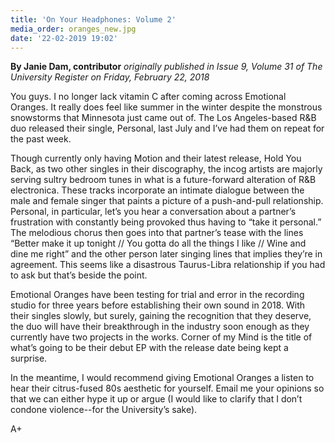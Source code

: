 ```yaml
---
title: 'On Your Headphones: Volume 2'
media_order: oranges_new.jpg
date: '22-02-2019 19:02'
---
```


**By Janie Dam, contributor** _originally published in Issue 9, Volume 31 of The University Register on Friday, February 22, 2018_

You guys. I no longer lack vitamin C after coming across Emotional Oranges. It really does feel like summer in the winter despite the monstrous snowstorms that Minnesota just came out of. The Los Angeles-based R&B duo released their single, Personal, last July and I’ve had them on repeat for the past week. 

Though currently only having Motion and their latest release, Hold You Back, as two other singles in their discography, the incog artists are majorly serving sultry bedroom tunes in what is a future-forward alteration of R&B electronica. These tracks incorporate an intimate dialogue between the male and female singer that paints a picture of a push-and-pull relationship. Personal, in particular, let’s you hear a conversation about a partner’s frustration with constantly being provoked thus having to “take it personal.” The melodious chorus then goes into that partner’s tease with the lines “Better make it up tonight // You gotta do all the things I like // Wine and dine me right” and the other person later singing lines that implies they’re in agreement. This seems like a disastrous Taurus-Libra relationship if you had to ask but that’s beside the point. 

Emotional Oranges have been testing for trial and error in the recording studio for three years before establishing their own sound in 2018. With their singles slowly, but surely, gaining the recognition that they deserve, the duo will have their breakthrough in the industry soon enough as they currently have two projects in the works. Corner of my Mind is the title of what’s going to be their debut EP with the release date being kept a surprise. 

In the meantime, I would recommend giving Emotional Oranges a listen to hear their citrus-fused 80s aesthetic for yourself. Email me your opinions so that we can either hype it up or argue (I would like to clarify that I don’t condone violence--for the University’s sake).

A+